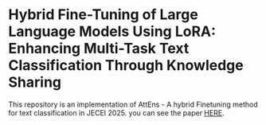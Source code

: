 # Hybrid Fine-Tuning of Large Language Models Using LoRA: Enhancing Multi-Task Text Classification Through Knowledge Sharing

This repository is an implementation of AttEns - A hybrid Finetuning method for text classification in JECEI 2025.
you can see the paper [HERE](https://jecei.sru.ac.ir/article_2303_af3def78c9c37bf642b72562f6210c53.pdf). 
